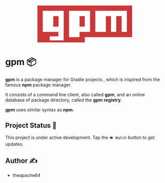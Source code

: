 <p align="center">
  <img src="extras/logo/gpm_original_logo.png" width="300">
</p>

# gpm 📦

**gpm** is a package manager for Gradle projects , which is inspired from the famous **npm** package manager.

 It consists of a command line client, also called **gpm**, and an online database of package directory, called the **gpm registry**.

**gpm** uses similar syntax as **npm**.


## Project Status 👷
This project is under active development. Tap the `👁️ Watch` button to get updates. 


## Author ✍️
- theapache64